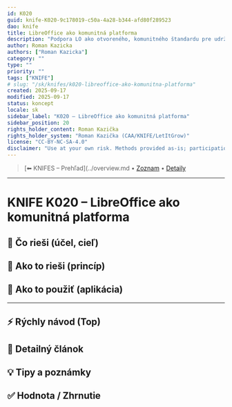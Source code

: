 ```yaml
---
id: K020
guid: knife-K020-9c178019-c50a-4a28-b344-afd80f289523
dao: knife
title: LibreOffice ako komunitná platforma
description: "Podpora LO ako otvoreného, komunitného štandardu pre udržateľné riešenia"
author: Roman Kazicka
authors: ["Roman Kazicka"]
category: ""
type: ""
priority: ""
tags: ["KNIFE"]
# slug: "/sk/knifes/k020-libreoffice-ako-komunitna-platforma"
created: 2025-09-17
modified: 2025-09-17
status: koncept
locale: sk
sidebar_label: "K020 – LibreOffice ako komunitná platforma"
sidebar_position: 20
rights_holder_content: Roman Kazička
rights_holder_system: "Roman Kazička (CAA/KNIFE/LetItGrow)"
license: "CC-BY-NC-SA-4.0"
disclaimer: "Use at your own risk. Methods provided as-is; participation is voluntary and context-aware."
---
```

<!-- body:start -->

<!-- nav:knifes -->
> [⬅ KNIFES – Prehľad](../overview.md • [Zoznam](../KNIFE_Overview_List.md) • [Detaily](../KNIFE_Overview_Details.md)
---
# KNIFE K020 – LibreOffice ako komunitná platforma

## 🎯 Čo rieši (účel, cieľ)

## 🧩 Ako to rieši (princíp)

## 🧪 Ako to použiť (aplikácia)

---

## ⚡ Rýchly návod (Top)

## 📜 Detailný článok

## 💡 Tipy a poznámky

## ✅ Hodnota / Zhrnutie
